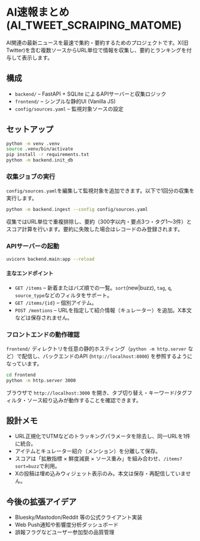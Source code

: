# AI速報まとめ (AI_TWEET_SCRAIPING_MATOME)

AI関連の最新ニュースを最速で集約・要約するためのプロジェクトです。X(旧Twitter)を含む複数ソースからURL単位で情報を収集し、要約とランキングを付与して表示します。

## 構成

- `backend/` – FastAPI + SQLite によるAPIサーバーと収集ロジック
- `frontend/` – シンプルな静的UI (Vanilla JS)
- `config/sources.yaml` – 監視対象ソースの設定

## セットアップ

```bash
python -m venv .venv
source .venv/bin/activate
pip install -r requirements.txt
python -m backend.init_db
```

### 収集ジョブの実行

`config/sources.yaml`を編集して監視対象を追加できます。以下で1回分の収集を実行します。

```bash
python -m backend.ingest --config config/sources.yaml
```

収集ではURL単位で重複排除し、要約（300字以内・要点3つ・タグ1〜3件）とスコア計算を行います。要約に失敗した場合はレコードのみ登録されます。

### APIサーバーの起動

```bash
uvicorn backend.main:app --reload
```

#### 主なエンドポイント

- `GET /items` – 新着またはバズ順での一覧。`sort`(new|buzz), `tag`, `q`, `source_type`などのフィルタをサポート。
- `GET /items/{id}` – 個別アイテム。
- `POST /mentions` – URLを指定して紹介情報（キュレーター）を追加。X本文などは保存されません。

### フロントエンドの動作確認

`frontend/` ディレクトリを任意の静的ホスティング（`python -m http.server` など）で配信し、バックエンドのAPI (`http://localhost:8000`) を参照するようになっています。

```bash
cd frontend
python -m http.server 3000
```

ブラウザで `http://localhost:3000` を開き、タブ切り替え・キーワード/タグフィルタ・ソース絞り込みが動作することを確認できます。

## 設計メモ

- URL正規化でUTMなどのトラッキングパラメータを除去し、同一URLを1件に統合。
- アイテムとキュレーター紹介（メンション）を分離して保存。
- スコアは「拡散指標 × 鮮度減衰 × ソース重み」を組み合わせ、`/items?sort=buzz`で利用。
- Xの投稿は埋め込みウィジェット表示のみ。本文は保存・再配信していません。

## 今後の拡張アイデア

- Bluesky/Mastodon/Reddit 等の公式クライアント実装
- Web Push通知や影響度分析ダッシュボード
- 誤報フラグなどユーザー参加型の品質管理
